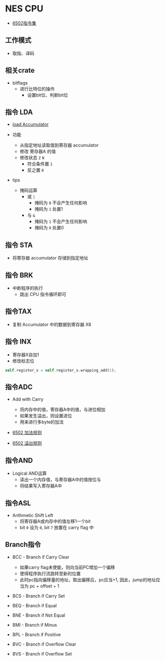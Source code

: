 # NES CPU

- [6502指令集](https://www.nesdev.org/obelisk-6502-guide/reference.html)

## 工作模式

- 取指、译码

## 相关crate

- bitflags
  - 进行比特位的操作
    - 设置bit位、判断bit位

## 指令 LDA

- [load Accumulator](https://www.nesdev.org/obelisk-6502-guide/reference.html#LDA)

- 功能
  - 从指定地址读取值到寄存器 accumulator
  - 修改 寄存器A 的值
  - 修改状态 `Z` `N`
    - 符合条件置 `1`
    - 反之置 `0`

- tips
  - 掩码运算
    - 或 `|`
      - 掩码为 `0` 不会产生任何影响
      - 掩码为 `1` 处置1
    - 与 `&`
      - 掩码为 `1` 不会产生任何影响
      - 掩码为 `0` 处置0

## 指令 STA

- 将寄存器 accumulator 存储到指定地址

 
## 指令 BRK

- 中断程序的执行
  - 跳出 CPU 指令循环即可

## 指令TAX

- 复制 Accumulator 中的数据到寄存器 X8


## 指令 INX

- 寄存器X自加1
- 修改标志位

```rust
self.register_x = self.register_x.wrapping_add(1);
```

## 指令ADC

- Add with Carry
  - 将内存中的值，寄存器A中的值，与进位相加
  - 如果发生溢出，则设置进位
  - 用来进行多byte的加法


- [6502 加法规则](http://www.righto.com/2012/12/the-6502-overflow-flag-explained.html)
- [6502 溢出规则](http://www.righto.com/2013/01/a-small-part-of-6502-chip-explained.html)

## 指令AND

- Logical AND运算
  - 读出一个内存值，与寄存器A中的值按位与
  - 将结果写入寄存器A中

## 指令ASL

- Arithmetic Shift Left
  - 将寄存器A或内存中的值左移1一个bit
  - bit `0` 设为 `0`, bit `7` 放置在 carry flag 中

## Branch指令

- BCC - Branch if Carry Clear
  - 如果carry flag未使能，则向当前PC增加一个偏移
  - 使得程序执行流跳转至新的位置
  - 此时pc指向偏移量的地址，取出偏移后，pc应当+1, 因此，jump的地址应当为 pc + offset + 1 

- BCS - Branch if Carry Set
- BEQ - Branch if Equal
- BNE - Branch if Not Equal
- BMI - Branch if Minus
- BPL - Branch if Positive
- BVC - Branch if Overflow Clear
- BVS - Branch if Overflow Set
  

